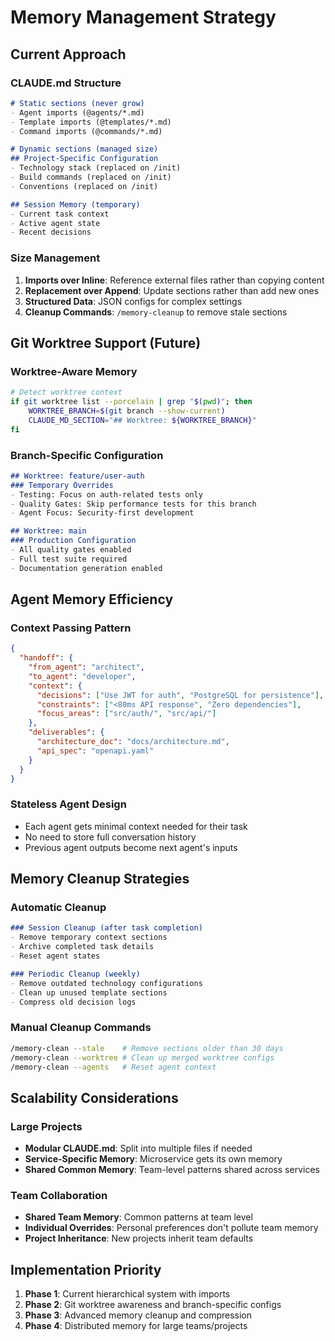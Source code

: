 # Memory Management Strategy

## Current Approach

### CLAUDE.md Structure
```markdown
# Static sections (never grow)
- Agent imports (@agents/*.md)  
- Template imports (@templates/*.md)
- Command imports (@commands/*.md)

# Dynamic sections (managed size)
## Project-Specific Configuration
- Technology stack (replaced on /init)
- Build commands (replaced on /init)  
- Conventions (replaced on /init)

## Session Memory (temporary)
- Current task context
- Active agent state
- Recent decisions
```

### Size Management
1. **Imports over Inline**: Reference external files rather than copying content
2. **Replacement over Append**: Update sections rather than add new ones
3. **Structured Data**: JSON configs for complex settings
4. **Cleanup Commands**: `/memory-cleanup` to remove stale sections

## Git Worktree Support (Future)

### Worktree-Aware Memory
```bash
# Detect worktree context
if git worktree list --porcelain | grep "$(pwd)"; then
    WORKTREE_BRANCH=$(git branch --show-current)
    CLAUDE_MD_SECTION="## Worktree: ${WORKTREE_BRANCH}"
fi
```

### Branch-Specific Configuration
```markdown
## Worktree: feature/user-auth
### Temporary Overrides
- Testing: Focus on auth-related tests only
- Quality Gates: Skip performance tests for this branch
- Agent Focus: Security-first development

## Worktree: main  
### Production Configuration
- All quality gates enabled
- Full test suite required
- Documentation generation enabled
```

## Agent Memory Efficiency

### Context Passing Pattern
```json
{
  "handoff": {
    "from_agent": "architect",
    "to_agent": "developer", 
    "context": {
      "decisions": ["Use JWT for auth", "PostgreSQL for persistence"],
      "constraints": ["<80ms API response", "Zero dependencies"],
      "focus_areas": ["src/auth/", "src/api/"]
    },
    "deliverables": {
      "architecture_doc": "docs/architecture.md",
      "api_spec": "openapi.yaml"
    }
  }
}
```

### Stateless Agent Design
- Each agent gets minimal context needed for their task
- No need to store full conversation history
- Previous agent outputs become next agent's inputs

## Memory Cleanup Strategies

### Automatic Cleanup
```markdown
### Session Cleanup (after task completion)
- Remove temporary context sections
- Archive completed task details
- Reset agent states

### Periodic Cleanup (weekly)
- Remove outdated technology configurations
- Clean up unused template sections
- Compress old decision logs
```

### Manual Cleanup Commands
```bash
/memory-clean --stale    # Remove sections older than 30 days
/memory-clean --worktree # Clean up merged worktree configs
/memory-clean --agents   # Reset agent context
```

## Scalability Considerations

### Large Projects
- **Modular CLAUDE.md**: Split into multiple files if needed
- **Service-Specific Memory**: Microservice gets its own memory
- **Shared Common Memory**: Team-level patterns shared across services

### Team Collaboration
- **Shared Team Memory**: Common patterns at team level
- **Individual Overrides**: Personal preferences don't pollute team memory
- **Project Inheritance**: New projects inherit team defaults

## Implementation Priority
1. **Phase 1**: Current hierarchical system with imports
2. **Phase 2**: Git worktree awareness and branch-specific configs  
3. **Phase 3**: Advanced memory cleanup and compression
4. **Phase 4**: Distributed memory for large teams/projects